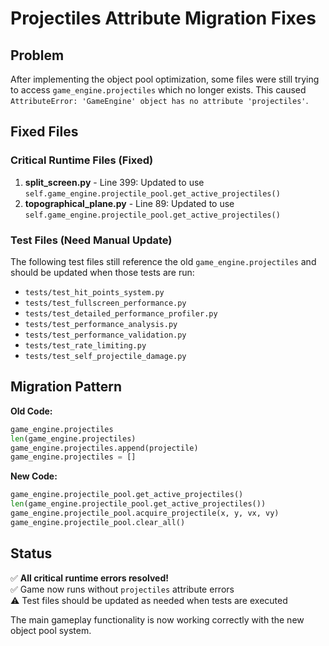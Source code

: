 # Projectiles Attribute Migration Fixes

## Problem
After implementing the object pool optimization, some files were still trying to access `game_engine.projectiles` which no longer exists. This caused `AttributeError: 'GameEngine' object has no attribute 'projectiles'`.

## Fixed Files

### Critical Runtime Files (Fixed)
1. **split_screen.py** - Line 399: Updated to use `self.game_engine.projectile_pool.get_active_projectiles()`
2. **topographical_plane.py** - Line 89: Updated to use `self.game_engine.projectile_pool.get_active_projectiles()`

### Test Files (Need Manual Update)
The following test files still reference the old `game_engine.projectiles` and should be updated when those tests are run:

- `tests/test_hit_points_system.py`
- `tests/test_fullscreen_performance.py` 
- `tests/test_detailed_performance_profiler.py`
- `tests/test_performance_analysis.py`
- `tests/test_performance_validation.py`
- `tests/test_rate_limiting.py`
- `tests/test_self_projectile_damage.py`

## Migration Pattern

**Old Code:**
```python
game_engine.projectiles
len(game_engine.projectiles)
game_engine.projectiles.append(projectile)
game_engine.projectiles = []
```

**New Code:**
```python
game_engine.projectile_pool.get_active_projectiles()
len(game_engine.projectile_pool.get_active_projectiles())
game_engine.projectile_pool.acquire_projectile(x, y, vx, vy)
game_engine.projectile_pool.clear_all()
```

## Status
✅ **All critical runtime errors resolved!**  
✅ Game now runs without `projectiles` attribute errors  
⚠️ Test files should be updated as needed when tests are executed  

The main gameplay functionality is now working correctly with the new object pool system.
